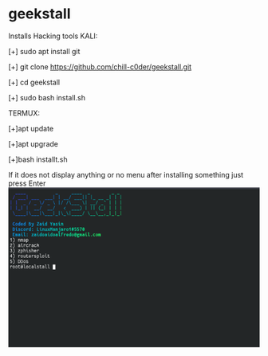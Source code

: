 # geekstall
Installs Hacking tools
KALI:

[+] sudo apt install git


[+] git clone https://github.com/chill-c0der/geekstall.git


[+] cd geekstall


[+] sudo bash install.sh


TERMUX:

[+]apt update


[+]apt upgrade


[+]bash installt.sh

If it does not display anything or no menu after installing something just press Enter
![Image 1](geekstall.png)

